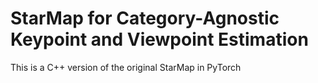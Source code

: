 # StarMap for Category-Agnostic Keypoint and Viewpoint Estimation

This is a C++ version of the original StarMap in PyTorch 